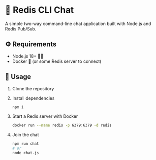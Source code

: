 # 💬 Redis CLI Chat

A simple two-way command-line chat application built with Node.js and Redis Pub/Sub.

## ⚙️ Requirements

- Node.js 18+ 🧑‍💻
- Docker 🐳 (or some Redis server to connect)

## 🚀 Usage

1. Clone the repository

2. Install dependencies

   ```bash
   npm i
   ```

3. Start a Redis server with Docker

   ```bash
   docker run --name redis -p 6379:6379 -d redis
   ```

4. Join the chat

   ```bash
   npm run chat
   # or
   node chat.js
   ```
